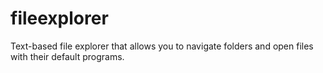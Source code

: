# fileexplorer
Text-based file explorer that allows you to navigate folders and open files with their default programs.
